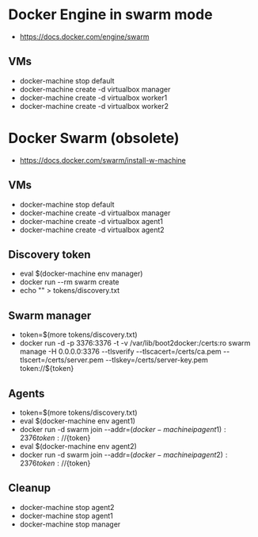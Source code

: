 # Docker Engine in swarm mode

 - https://docs.docker.com/engine/swarm
 
## VMs

 - docker-machine stop default
 - docker-machine create -d virtualbox manager
 - docker-machine create -d virtualbox worker1
 - docker-machine create -d virtualbox worker2
 
## 
 

# Docker Swarm (obsolete)

 - https://docs.docker.com/swarm/install-w-machine
 
## VMs

 - docker-machine stop default
 - docker-machine create -d virtualbox manager
 - docker-machine create -d virtualbox agent1
 - docker-machine create -d virtualbox agent2
 
## Discovery token

 - eval $(docker-machine env manager)
 - docker run --rm swarm create
 - echo "<token>" > tokens/discovery.txt
 
## Swarm manager

 - token=$(more tokens/discovery.txt)
 - docker run -d -p 3376:3376 -t -v /var/lib/boot2docker:/certs:ro swarm manage -H 0.0.0.0:3376 --tlsverify --tlscacert=/certs/ca.pem --tlscert=/certs/server.pem --tlskey=/certs/server-key.pem token://${token}
     
## Agents

 - token=$(more tokens/discovery.txt)
 - eval $(docker-machine env agent1)
 - docker run -d swarm join --addr=$(docker-machine ip agent1):2376 token://${token} 
 - eval $(docker-machine env agent2)
 - docker run -d swarm join --addr=$(docker-machine ip agent2):2376 token://${token}
 
## Cleanup

 - docker-machine stop agent2
 - docker-machine stop agent1
 - docker-machine stop manager